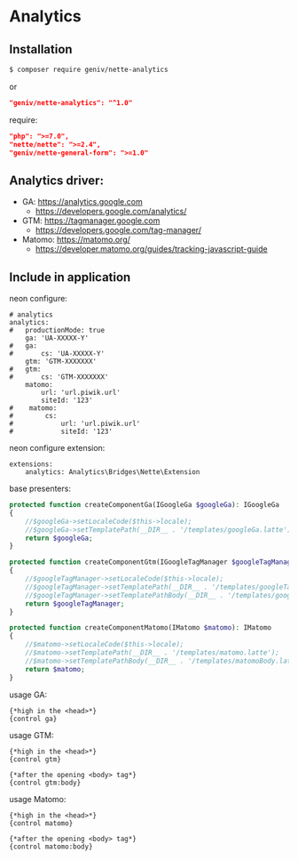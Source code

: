 Analytics
=========

Installation
------------
```sh
$ composer require geniv/nette-analytics
```
or
```json
"geniv/nette-analytics": "^1.0"
```

require:
```json
"php": ">=7.0",
"nette/nette": ">=2.4",
"geniv/nette-general-form": ">=1.0"
```

Analytics driver:
-----------------
- GA: https://analytics.google.com
    - https://developers.google.com/analytics/
- GTM: https://tagmanager.google.com
    - https://developers.google.com/tag-manager/
- Matomo: https://matomo.org/
    - https://developer.matomo.org/guides/tracking-javascript-guide

Include in application
----------------------
neon configure:
```neon
# analytics
analytics:
#   productionMode: true
    ga: 'UA-XXXXX-Y'
#   ga:
#       cs: 'UA-XXXXX-Y'
    gtm: 'GTM-XXXXXXX'
#   gtm:
#       cs: 'GTM-XXXXXXX'
    matomo:
        url: 'url.piwik.url'
        siteId: '123'
#    matomo:
#        cs:
#            url: 'url.piwik.url'
#            siteId: '123'
```

neon configure extension:
```neon
extensions:
    analytics: Analytics\Bridges\Nette\Extension
```

base presenters:
```php
protected function createComponentGa(IGoogleGa $googleGa): IGoogleGa
{
    //$googleGa->setLocaleCode($this->locale);
    //$googleGa->setTemplatePath(__DIR__ . '/templates/googleGa.latte');
    return $googleGa;
}

protected function createComponentGtm(IGoogleTagManager $googleTagManager): IGoogleTagManager
{
    //$googleTagManager->setLocaleCode($this->locale);
    //$googleTagManager->setTemplatePath(__DIR__ . '/templates/googleTagManager.latte');
    //$googleTagManager->setTemplatePathBody(__DIR__ . '/templates/googleTagManagerBody.latte');
    return $googleTagManager;
}

protected function createComponentMatomo(IMatomo $matomo): IMatomo
{
    //$matomo->setLocaleCode($this->locale);
    //$matomo->setTemplatePath(__DIR__ . '/templates/matomo.latte');
    //$matomo->setTemplatePathBody(__DIR__ . '/templates/matomoBody.latte');
    return $matomo;
}
```

usage GA:
```latte
{*high in the <head>*}
{control ga}
```

usage GTM:
```latte
{*high in the <head>*}
{control gtm}

{*after the opening <body> tag*}
{control gtm:body}
```

usage Matomo:
```latte
{*high in the <head>*}
{control matomo}

{*after the opening <body> tag*}
{control matomo:body}
```
